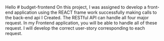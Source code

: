 Hello # budget-frontend
On this project, I was assigned to develop a front-end application using the REACT frame work successfully making calls to the back-end api I Created. The RESTful API can handle all four major request. In my Frontend application, you will be able to handle all of these request. I will develop the correct user-story corresponding to each request. 
